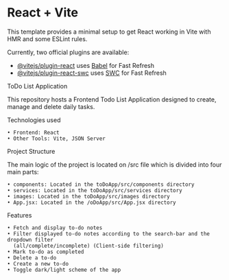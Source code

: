 # React + Vite

This template provides a minimal setup to get React working in Vite with HMR and some ESLint rules.

Currently, two official plugins are available:

- [@vitejs/plugin-react](https://github.com/vitejs/vite-plugin-react/blob/main/packages/plugin-react/README.md) uses [Babel](https://babeljs.io/) for Fast Refresh
- [@vitejs/plugin-react-swc](https://github.com/vitejs/vite-plugin-react-swc) uses [SWC](https://swc.rs/) for Fast Refresh

ToDo List Application

This repository hosts a Frontend Todo List Application designed to create, manage and delete daily tasks.

Technologies used

    • Frontend: React
    • Other Tools: Vite, JSON Server

Project Structure

The main logic of the project is located on /src file which is divided into four main parts:

    • components: Located in the toDoApp/src/components directory
    • services: Located in the toDoApp/src/services directory
    • images: Located in the toDoApp/src/images directory
    • App.jsx: Located in the /oDoApp/src/App.jsx directory

Features

    • Fetch and display to-do notes
    • Filter displayed to-do notes according to the search-bar and the dropdown filter
      (all/complete/incomplete) (Client-side filtering)
    • Mark to-do as completed
    • Delete a to-do
    • Create a new to-do
    • Toggle dark/light scheme of the app
